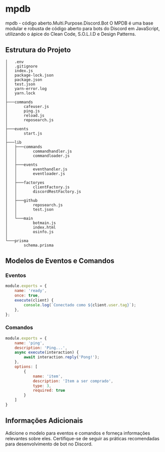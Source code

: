 # mpdb
mpdb - código aberto.Multi.Purpose.Discord.Bot
O MPDB é uma base modular e robusta de código aberto para bots do Discord em JavaScript, utilizando o ápice do Clean Code, S.O.L.I.D e Design Patterns.

## Estrutura do Projeto

```
│   .env
│   .gitignore
│   index.js
│   package-lock.json
│   package.json
│   test.json
│   yarn-error.log
│   yarn.lock
│
├───commands
│       cafeuser.js
│       ping.js
│       reload.js
│       reposearch.js
│
├───events
│       start.js
│
├───lib
│   ├───commands
│   │       commandhandler.js
│   │       commandloader.js
│   │
│   ├───events
│   │       eventhandler.js
│   │       eventloader.js
│   │
│   ├───factoryes
│   │       clientFactory.js
│   │       discordRestFactory.js
│   │
│   ├───github
│   │       reposearch.js
│   │       test.json
│   │
│   └───main
│           botmain.js
│           index.html
│           osinfo.js
│
└───prisma
        schema.prisma
```

## Modelos de Eventos e Comandos

### Eventos

```javascript
module.exports = {
    name: 'ready',
    once: true,
    execute(client) {
        console.log(`Conectado como ${client.user.tag}`);
    },
};
```

### Comandos

```javascript
module.exports = {
    name: 'ping',
    description: 'Ping...',
    async execute(interaction) {
        await interaction.reply('Pong!');
    },
    options: [
        {
            name: 'item',
            description: 'Item a ser comprado',
            type: 3,
            required: true
        }
    ]
}
```

## Informações Adicionais

Adicione o modelo para eventos e comandos e forneça informações relevantes sobre eles. Certifique-se de seguir as práticas recomendadas para desenvolvimento de bot no Discord.
